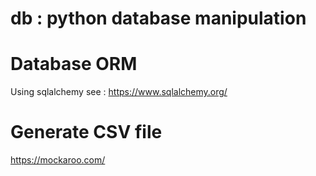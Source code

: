 # db : python database manipulation

# Database ORM
Using sqlalchemy
see : https://www.sqlalchemy.org/

# Generate CSV file

https://mockaroo.com/